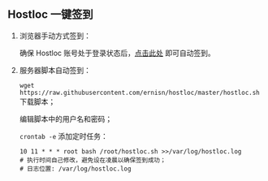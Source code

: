 ## Hostloc 一键签到

1. 浏览器手动方式签到：

   确保 Hostloc 账号处于登录状态后，[点击此处](http://loc.nmsl.bar) 即可自动签到。
   
2. 服务器脚本自动签到：

   `wget https://raw.githubusercontent.com/ernisn/hostloc/master/hostloc.sh` 下载脚本；
   
   编辑脚本中的用户名和密码；
   
   `crontab -e` 添加定时任务：
   ```
   10 11 * * * root bash /root/hostloc.sh >>/var/log/hostloc.log
   # 执行时间自己修改，避免设在凌晨以确保签到成功；
   # 日志位置: /var/log/hostloc.log
   ```
